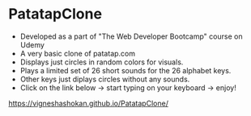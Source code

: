 # PatatapClone
- Developed as a part of "The Web Developer Bootcamp" course on Udemy
- A very basic clone of patatap.com
- Displays just circles in random colors for visuals.
- Plays a limited set of 26 short sounds for the 26 alphabet keys.
- Other keys just diplays circles without any sounds.
- Click on the link below -> start typing on your keyboard -> enjoy!

https://vigneshashokan.github.io/PatatapClone/
